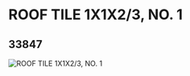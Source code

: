 # ROOF TILE 1X1X2/3, NO. 1
## 33847
![ROOF TILE 1X1X2/3, NO. 1](https://lc-www-live-s.legocdn.com/media/bricks/5/2/6191668.jpg)